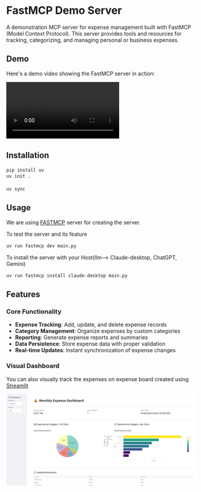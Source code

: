 # FastMCP Demo Server

A demonstration MCP server for expense management built with FastMCP (Model Context Protocol). This server provides tools and resources for tracking, categorizing, and managing personal or business expenses.

## Demo

Here's a demo video showing the FastMCP server in action:

![Demo Video](viz//demo_mcp.mp4)


## Installation

```bash
pip install uv
uv init .

uv sync
```

## Usage

We are using [FASTMCP](https://github.com/jlowin/fastmcp) server for creating the server.

To test the server and its feature
```bash
uv run fastmcp dev main.py
```

To install the server with your Host(llm--> Claude-desktop, ChatGPT, Gemini)

```bash
uv run fastmcp install claude-desktop main.py
```

## Features

### Core Functionality
- **Expense Tracking**: Add, update, and delete expense records
- **Category Management**: Organize expenses by custom categories  
- **Reporting**: Generate expense reports and summaries
- **Data Persistence**: Store expense data with proper validation
- **Real-time Updates**: Instant synchronization of expense changes

### Visual Dashboard
You can also visually track the expenses on expense board created using [Streamlit](https://streamlit.io/)

![viz image](viz//demo_viz.png)

